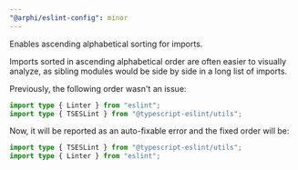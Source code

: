 ```yaml
---
"@arphi/eslint-config": minor
---
```


Enables ascending alphabetical sorting for imports.

Imports sorted in ascending alphabetical order are often easier to visually analyze, as sibling modules would be side by side in a long list of imports.

Previously, the following order wasn't an issue:

```ts
import type { Linter } from "eslint";
import type { TSESLint } from "@typescript-eslint/utils";
```

Now, it will be reported as an auto-fixable error and the fixed order will be:

```ts
import type { TSESLint } from "@typescript-eslint/utils";
import type { Linter } from "eslint";
```
